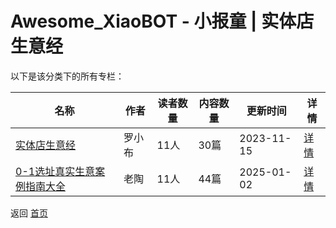 # Awesome_XiaoBOT - 小报童 | 实体店生意经

以下是该分类下的所有专栏：

| 名称 | 作者 | 读者数量 | 内容数量 | 更新时间 | 详情 |
|------|------|----------|----------|----------|------|
| [实体店生意经](https://xiaobot.net/p/ThinkPM?refer=0b133df9-27dc-423b-8101-639049001c13) | 罗小布 | 11人 | 30篇 |  2023-11-15 | [详情](../data/ThinkPM.md) |
| [0-1选址真实生意案例指南大全](https://xiaobot.net/p/13257247?refer=0b133df9-27dc-423b-8101-639049001c13) | 老陶 | 11人 | 44篇 |  2025-01-02 | [详情](../data/13257247.md) |


返回 [首页](../README.md)

